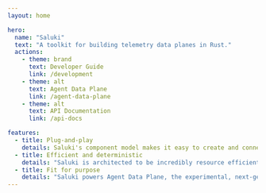 ```yaml
---
layout: home

hero:
  name: "Saluki"
  text: "A toolkit for building telemetry data planes in Rust."
  actions:
    - theme: brand
      text: Developer Guide
      link: /development
    - theme: alt
      text: Agent Data Plane
      link: /agent-data-plane
    - theme: alt
      text: API Documentation
      link: /api-docs

features:
  - title: Plug-and-play
    details: Saluki's component model makes it easy to create and connect components together to build full telemetry data processing pipelines.
  - title: Efficient and deterministic
    details: "Saluki is architected to be incredibly resource efficient and deterministic: predict and limit your resource usage ahead of time."
  - title: Fit for purpose
    details: "Saluki powers Agent Data Plane, the experimental, next-generation data plane for the Datadog Agent: big or small, Saluki should handle it all."
---
```

